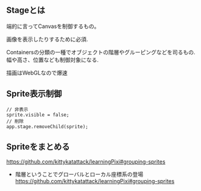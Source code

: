 ## Stageとは
端的に言ってCanvasを制御するもの。

画像を表示したりするために必須.

Containersの分類の一種でオブジェクトの階層やグルーピングなどを司るもの.
幅や高さ、位置なども制御対象になる.

描画はWebGLなので爆速

## Sprite表示制御

```
// 非表示
sprite.visible = false;
// 削除
app.stage.removeChild(sprite);
```


## Spriteをまとめる

https://github.com/kittykatattack/learningPixi#grouping-sprites

- 階層ということでグローバルとローカル座標系の登場
https://github.com/kittykatattack/learningPixi#grouping-sprites
